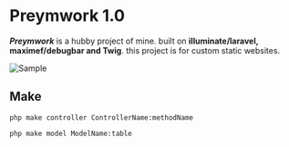 # Preymwork 1.0

_**Preymwork**_ is a hubby project of mine. built on **illuminate/laravel, maximef/debugbar and Twig**.
this project is for custom static websites.

![Sample](https://i.ibb.co/D9v0Tbr/preymwork-sample.png)


## Make
``
php make controller ControllerName:methodName
``


``
php make model ModelName:table
``


